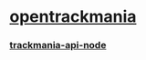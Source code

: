 # [opentrackmania](https://opentrackmania.herokuapp.com/)

### [trackmania-api-node](https://github.com/breeku/trackmania-api-node)
